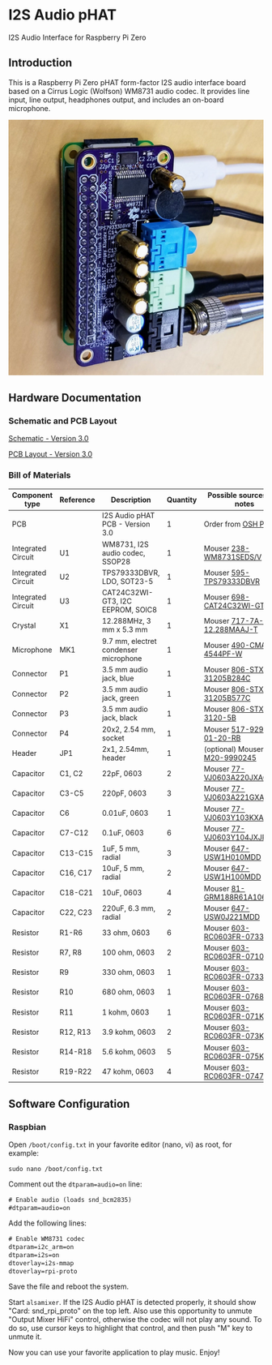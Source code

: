 # I2S Audio pHAT
I2S Audio Interface for Raspberry Pi Zero

## Introduction
This is a Raspberry Pi Zero pHAT form-factor I2S audio interface board based on a Cirrus Logic (Wolfson) WM8731 audio codec. It provides line input, line output, headphones output, and includes an on-board microphone.

![Micro 8088 Assembled Board](images/I2S_Audio_pHAT-Complete-3.0.jpg)

## Hardware Documentation

### Schematic and PCB Layout

[Schematic - Version 3.0](documentation/I2S_Audio_pHAT-Schematic-3.0.pdf)

[PCB Layout - Version 3.0](documentation/I2S_Audio_pHAT-Board-3.0.pdf)

### Bill of Materials

Component type     | Reference | Description                       | Quantity | Possible sources and notes 
------------------ | --------- | --------------------------------- | -------- | --------------------------
PCB                |           | I2S Audio pHAT PCB - Version 3.0  | 1        | Order from [OSH Park](https://oshpark.com/shared_projects/yxrgLBxI)
Integrated Circuit | U1        | WM8731, I2S audio codec, SSOP28   | 1        | Mouser [238-WM8731SEDS/V](https://www.mouser.com/ProductDetail/238-WM8731SEDS-V)
Integrated Circuit | U2        | TPS79333DBVR, LDO, SOT23-5        | 1        | Mouser [595-TPS79333DBVR](https://www.mouser.com/ProductDetail/595-TPS79333DBVR)
Integrated Circuit | U3        | CAT24C32WI-GT3, I2C EEPROM, SOIC8 | 1        | Mouser [698-CAT24C32WI-GT3](https://www.mouser.com/ProductDetail/698-CAT24C32WI-GT3)
Crystal            | X1        | 12.288MHz, 3 mm x 5.3 mm          | 1        | Mouser [717-7A-12.288MAAJ-T](https://www.mouser.com/ProductDetail/717-7A-12288MAAJ-T)
Microphone         | MK1       | 9.7 mm, electret condenser microphone | 1        | Mouser [490-CMA-4544PF-W](https://www.mouser.com/ProductDetail/490-CMA-4544PF-W)
Connector          | P1        | 3.5 mm audio jack, blue           | 1        | Mouser [806-STX-31205B284C](https://www.mouser.com/ProductDetail/806-STX-31205B284C)
Connector          | P2        | 3.5 mm audio jack, green          | 1        | Mouser [806-STX-31205B577C](https://www.mouser.com/ProductDetail/806-STX-31205B577C)
Connector          | P3        | 3.5 mm audio jack, black          | 1        | Mouser [806-STX-3120-5B](https://www.mouser.com/ProductDetail/806-STX-3120-5B)
Connector          | P4        | 20x2, 2.54 mm, socket             | 1        | Mouser [517-929852-01-20-RB](https://www.mouser.com/ProductDetail/517-929852-01-20-RB)
Header             | JP1       | 2x1, 2.54mm, header               | 1        | (optional) Mouser [855-M20-9990245](https://www.mouser.com/ProductDetail/855-M20-9990245)
Capacitor          | C1, C2    | 22pF, 0603                        | 2        | Mouser [77-VJ0603A220JXACBC](https://www.mouser.com/ProductDetail/77-VJ0603A220JXACBC)
Capacitor          | C3-C5     | 220pF, 0603                       | 3        | Mouser [77-VJ0603A221GXAPBC](https://www.mouser.com/ProductDetail/77-VJ0603A221GXAPBC)
Capacitor          | C6        | 0.01uF, 0603                      | 1        | Mouser [77-VJ0603Y103KXACBC](https://www.mouser.com/ProductDetail/77-VJ0603Y103KXACBC)
Capacitor          | C7-C12    | 0.1uF, 0603                       | 6        | Mouser [77-VJ0603Y104JXJPBC](https://www.mouser.com/ProductDetail/77-VJ0603Y104JXJPBC)
Capacitor          | C13-C15   | 1uF, 5 mm, radial                 | 3        | Mouser [647-USW1H010MDD](https://www.mouser.com/ProductDetail/647-USW1H010MDD)
Capacitor          | C16, C17  | 10uF, 5 mm, radial                | 2        | Mouser [647-USW1H100MDD](https://www.mouser.com/ProductDetail/647-USW1H100MDD)
Capacitor          | C18-C21   | 10uF, 0603                        | 4        | Mouser [81-GRM188R61A106KE9D](https://www.mouser.com/ProductDetail/81-GRM188R61A106KE9D)
Capacitor          | C22, C23  | 220uF, 6.3 mm, radial             | 2        | Mouser [647-USW0J221MDD](https://www.mouser.com/ProductDetail/647-USW0J221MDD)
Resistor           | R1-R6     | 33 ohm, 0603                      | 6        | Mouser [603-RC0603FR-0733RL](https://www.mouser.com/ProductDetail/603-RC0603FR-0733RL)
Resistor           | R7, R8    | 100 ohm, 0603                     | 2        | Mouser [603-RC0603FR-07100RL](https://www.mouser.com/ProductDetail/603-RC0603FR-07100RL)
Resistor           | R9        | 330 ohm, 0603                     | 1        | Mouser [603-RC0603FR-07330RL](https://www.mouser.com/ProductDetail/603-RC0603FR-07330RL)
Resistor           | R10       | 680 ohm, 0603                     | 1        | Mouser [603-RC0603FR-07680RL](https://www.mouser.com/ProductDetail/603-RC0603FR-07680RL)
Resistor           | R11       | 1 kohm, 0603                      | 1        | Mouser [603-RC0603FR-071KL](https://www.mouser.com/ProductDetail/603-RC0603FR-071KL)
Resistor           | R12, R13  | 3.9 kohm, 0603                    | 2        | Mouser [603-RC0603FR-073K9L](https://www.mouser.com/ProductDetail/603-RC0603FR-073K9L)
Resistor           | R14-R18   | 5.6 kohm, 0603                    | 5        | Mouser [603-RC0603FR-075K6L](https://www.mouser.com/ProductDetail/603-RC0603FR-075K6L)
Resistor           | R19-R22   | 47 kohm, 0603                     | 4        | Mouser [603-RC0603FR-0747KL](https://www.mouser.com/ProductDetail/603-RC0603FR-0747KL)

## Software Configuration

### Raspbian

Open `/boot/config.txt` in your favorite editor (nano, vi) as root, for example:

    sudo nano /boot/config.txt

Comment out the `dtparam=audio=on` line:

    # Enable audio (loads snd_bcm2835)
    #dtparam=audio=on

Add the following lines:

    # Enable WM8731 codec
    dtparam=i2c_arm=on
    dtparam=i2s=on
    dtoverlay=i2s-mmap
    dtoverlay=rpi-proto

Save the file and reboot the system.

Start `alsamixer`. If the I2S Audio pHAT is detected properly, it should show "Card: snd_rpi_proto" on the top left. Also use this opportunity to unmute "Output Mixer HiFi" control, otherwise the codec will not play any sound. To do so, use cursor keys to highlight that control, and then push "M" key to unmute it.

Now you can use your favorite application to play music. Enjoy!



